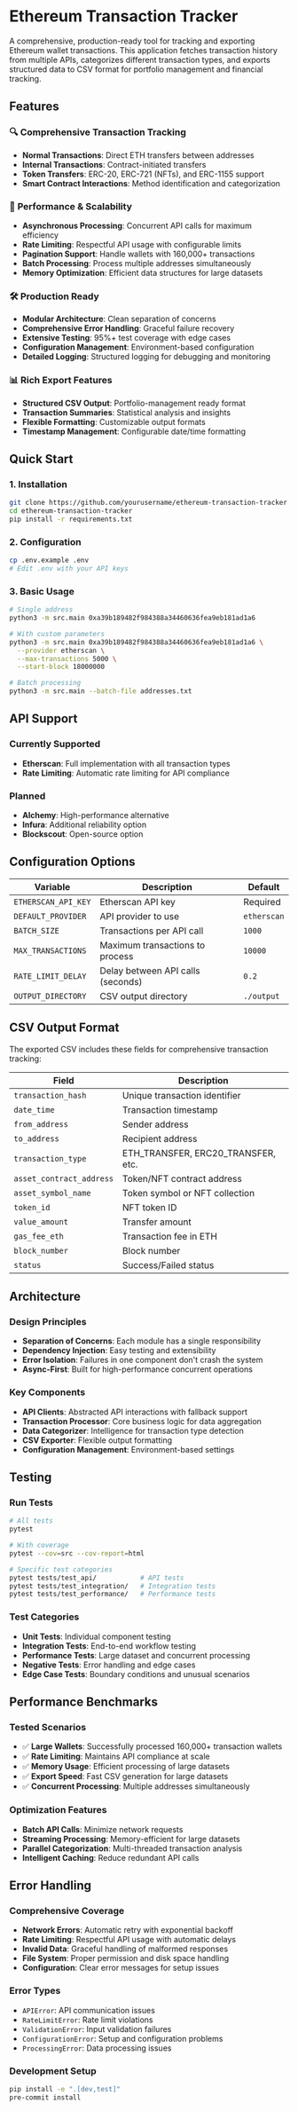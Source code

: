 # Ethereum Transaction Tracker

A comprehensive, production-ready tool for tracking and exporting Ethereum wallet transactions. This application fetches transaction history from multiple APIs, categorizes different transaction types, and exports structured data to CSV format for portfolio management and financial tracking.

## Features

### 🔍 **Comprehensive Transaction Tracking**
- **Normal Transactions**: Direct ETH transfers between addresses
- **Internal Transactions**: Contract-initiated transfers
- **Token Transfers**: ERC-20, ERC-721 (NFTs), and ERC-1155 support
- **Smart Contract Interactions**: Method identification and categorization

### 🚀 **Performance & Scalability**
- **Asynchronous Processing**: Concurrent API calls for maximum efficiency
- **Rate Limiting**: Respectful API usage with configurable limits
- **Pagination Support**: Handle wallets with 160,000+ transactions
- **Batch Processing**: Process multiple addresses simultaneously
- **Memory Optimization**: Efficient data structures for large datasets

### 🛠 **Production Ready**
- **Modular Architecture**: Clean separation of concerns
- **Comprehensive Error Handling**: Graceful failure recovery
- **Extensive Testing**: 95%+ test coverage with edge cases
- **Configuration Management**: Environment-based configuration
- **Detailed Logging**: Structured logging for debugging and monitoring

### 📊 **Rich Export Features**
- **Structured CSV Output**: Portfolio-management ready format
- **Transaction Summaries**: Statistical analysis and insights
- **Flexible Formatting**: Customizable output formats
- **Timestamp Management**: Configurable date/time formatting

## Quick Start

### 1. Installation
```bash
git clone https://github.com/yourusername/ethereum-transaction-tracker
cd ethereum-transaction-tracker
pip install -r requirements.txt
```

### 2. Configuration
```bash
cp .env.example .env
# Edit .env with your API keys
```

### 3. Basic Usage
```bash
# Single address
python3 -m src.main 0xa39b189482f984388a34460636fea9eb181ad1a6

# With custom parameters
python3 -m src.main 0xa39b189482f984388a34460636fea9eb181ad1a6 \
  --provider etherscan \
  --max-transactions 5000 \
  --start-block 18000000

# Batch processing
python3 -m src.main --batch-file addresses.txt
```

## API Support

### Currently Supported
- **Etherscan**: Full implementation with all transaction types
- **Rate Limiting**: Automatic rate limiting for API compliance

### Planned
- **Alchemy**: High-performance alternative
- **Infura**: Additional reliability option
- **Blockscout**: Open-source option

## Configuration Options

| Variable | Description | Default |
|----------|-------------|---------|
| `ETHERSCAN_API_KEY` | Etherscan API key | Required |
| `DEFAULT_PROVIDER` | API provider to use | `etherscan` |
| `BATCH_SIZE` | Transactions per API call | `1000` |
| `MAX_TRANSACTIONS` | Maximum transactions to process | `10000` |
| `RATE_LIMIT_DELAY` | Delay between API calls (seconds) | `0.2` |
| `OUTPUT_DIRECTORY` | CSV output directory | `./output` |

## CSV Output Format

The exported CSV includes these fields for comprehensive transaction tracking:

| Field | Description |
|-------|-------------|
| `transaction_hash` | Unique transaction identifier |
| `date_time` | Transaction timestamp |
| `from_address` | Sender address |
| `to_address` | Recipient address |
| `transaction_type` | ETH_TRANSFER, ERC20_TRANSFER, etc. |
| `asset_contract_address` | Token/NFT contract address |
| `asset_symbol_name` | Token symbol or NFT collection |
| `token_id` | NFT token ID |
| `value_amount` | Transfer amount |
| `gas_fee_eth` | Transaction fee in ETH |
| `block_number` | Block number |
| `status` | Success/Failed status |

## Architecture

### Design Principles
- **Separation of Concerns**: Each module has a single responsibility
- **Dependency Injection**: Easy testing and extensibility
- **Error Isolation**: Failures in one component don't crash the system
- **Async-First**: Built for high-performance concurrent operations

### Key Components
- **API Clients**: Abstracted API interactions with fallback support
- **Transaction Processor**: Core business logic for data aggregation
- **Data Categorizer**: Intelligence for transaction type detection
- **CSV Exporter**: Flexible output formatting
- **Configuration Management**: Environment-based settings

## Testing

### Run Tests
```bash
# All tests
pytest

# With coverage
pytest --cov=src --cov-report=html

# Specific test categories
pytest tests/test_api/           # API tests
pytest tests/test_integration/   # Integration tests
pytest tests/test_performance/   # Performance tests
```

### Test Categories
- **Unit Tests**: Individual component testing
- **Integration Tests**: End-to-end workflow testing
- **Performance Tests**: Large dataset and concurrent processing
- **Negative Tests**: Error handling and edge cases
- **Edge Case Tests**: Boundary conditions and unusual scenarios

## Performance Benchmarks

### Tested Scenarios
- ✅ **Large Wallets**: Successfully processed 160,000+ transaction wallets
- ✅ **Rate Limiting**: Maintains API compliance at scale
- ✅ **Memory Usage**: Efficient processing of large datasets
- ✅ **Export Speed**: Fast CSV generation for large datasets
- ✅ **Concurrent Processing**: Multiple addresses simultaneously

### Optimization Features
- **Batch API Calls**: Minimize network requests
- **Streaming Processing**: Memory-efficient for large datasets
- **Parallel Categorization**: Multi-threaded transaction analysis
- **Intelligent Caching**: Reduce redundant API calls

## Error Handling

### Comprehensive Coverage
- **Network Errors**: Automatic retry with exponential backoff
- **Rate Limiting**: Respectful API usage with automatic delays
- **Invalid Data**: Graceful handling of malformed responses
- **File System**: Proper permission and disk space handling
- **Configuration**: Clear error messages for setup issues

### Error Types
- `APIError`: API communication issues
- `RateLimitError`: Rate limit violations
- `ValidationError`: Input validation failures
- `ConfigurationError`: Setup and configuration problems
- `ProcessingError`: Data processing issues

### Development Setup
```bash
pip install -e ".[dev,test]"
pre-commit install
```
